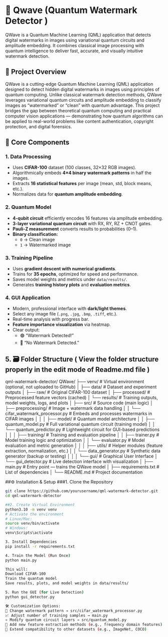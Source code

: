 # 🚀 Qwave (Quantum Watermark Detector )
QWave is a Quantum Machine Learning (QML) application that detects digital watermarks in images using variational quantum circuits and amplitude embedding. It combines classical image processing with quantum intelligence to deliver fast, accurate, and visually intuitive watermark detection.

## 📌 Project Overview
QWave is a cutting-edge Quantum Machine Learning (QML) application designed to detect hidden digital watermarks in images using principles of quantum computing. Unlike classical watermark detection methods, QWave leverages variational quantum circuits and amplitude embedding to classify images as “watermarked” or “clean” with quantum advantage.
This project bridges the gap between theoretical quantum computing and practical computer vision applications — demonstrating how quantum algorithms can be applied to real-world problems like content authentication, copyright protection, and digital forensics.

## 🧩 Core Components
### 1. Data Processing
- Uses **CIFAR-100** dataset (100 classes, 32×32 RGB images).  
- Algorithmically embeds **4×4 binary watermark patterns** in half the images.  
- Extracts **16 statistical features** per image (mean, std, block means, etc.).  
- Normalizes data for **quantum amplitude embedding**.

### 2. Quantum Model
- **4-qubit circuit** efficiently encodes 16 features via amplitude embedding.  
- **3-layer variational quantum circuit** with RX, RY, RZ + CNOT gates.  
- **Pauli-Z measurement** converts results to probabilities (0–1).  
- **Binary classification:**  
  - `0` → Clean image  
  - `1` → Watermarked image  

### 3. Training Pipeline
- Uses **gradient descent with numerical gradients**.  
- Trains for **35 epochs**, optimized for speed and performance.  
- Saves model weights and metrics under `data/results/`.  
- Generates **training history plots** and **evaluation metrics**.

### 4. GUI Application
- Modern, professional interface with **dark/light themes**.  
- Select any image file (`.png`, `.jpg`, `.bmp`, `.tiff`, etc.).  
- Real-time analysis with progress bar.  
- **Feature importance visualization** via heatmap.  
- Clear output:  
  - 🟢 “Watermark Detected!”  
  - 🔵 “No Watermark Detected.”


## 5. 🗃️ Folder Structure ( View the folder structure properly in the edit mode of Readme.md file )
qml-watermark-detector/
QWave/
├── venv/ # Virtual environment (optional, not uploaded to GitHub)
│
├── data/ # Dataset and experiment outputs
│ ├── raw/ # Original CIFAR-100 dataset
│ ├── processed/ # Preprocessed feature vectors (cached)
│ └── results/ # Training outputs, model weights, logs, and plots
│
├── src/ # Source code (main logic)
│ ├── preprocessing/ # Image + watermark data handling
│ │ └── cifar_watermark_processor.py # Embeds and processes watermarks in CIFAR images
│ │
│ ├── model/ # Quantum model architecture
│ │ ├── quantum_model.py # Full variational quantum circuit (training model)
│ │ └── quantum_predictor.py # Lightweight circuit for GUI-based predictions
│ │
│ ├── training/ # Training and evaluation pipeline
│ │ ├── trainer.py # Model training logic and optimization
│ │ └── evaluator.py # Model evaluation and metric generation
│ │
│ ├── utils/ # Helper modules (feature extraction, normalization, etc.)
│ │ └── data_generator.py # Synthetic data generator (backup or testing)
│ │
│ └── gui/ # Graphical User Interface
│ └── gui_detector.py # Live detection interface with visualization
│
├── main.py # Entry point — trains the QWave model
│
├── requirements.txt # List of dependencies
│
└── README.md # Project documentation

##⚙️ Installation & Setup
###1. Clone the Repository
```bash
git clone https://github.com/yourusername/qml-watermark-detector.git
cd qml-watermark-detector

##2. Create Virtual Environment
python3.10 -m venv venv
# Activate the environment
# Linux/Mac:
source venv/bin/activate
# Windows:
venv\Scripts\activate

3. Install Dependencies
pip install -r requirements.txt

4. Train the Model (Run Once)
python main.py

This will:
Download CIFAR-100
Train the quantum model
Save results, plots, and model weights in data/results/

5. Run the GUI (for Live Detection)
python gui_detector.py

🛠️ Customization Options:
🔧 Change watermark pattern → src/cifar_watermark_processor.py
📈 Adjust number of training samples → main.py
⚛️ Modify quantum circuit layers → src/quantum_model.py
🧮 Add new feature extraction methods (e.g., frequency domain features)
📂 Extend compatibility to other datasets (e.g., ImageNet, COCO)

